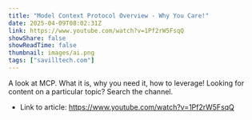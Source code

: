 ```yaml
---
title: "Model Context Protocol Overview - Why You Care!"
date: 2025-04-09T08:02:31Z
link: https://www.youtube.com/watch?v=1Pf2rW5FsqQ
showShare: false
showReadTime: false
thumbnail: images/ai.png
tags: ["savilltech.com"]
---
```

A look at MCP. What it is, why you need it, how to leverage! Looking for content on a particular topic? Search the channel.

- Link to article: https://www.youtube.com/watch?v=1Pf2rW5FsqQ